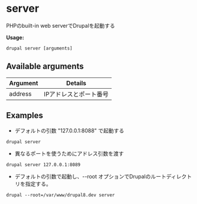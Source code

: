 # server
PHPのbuilt-in web serverでDrupalを起動する

**Usage:**
```
drupal server [arguments]
```

## Available arguments
Argument | Details
---------|-------------
address | IPアドレスとポート番号

## Examples
* デフォルトの引数 "127.0.0.1:8088" で起動する
```
drupal server
```
* 異なるポートを使うためにアドレス引数を渡す
```
drupal server 127.0.0.1:8089
```
* デフォルトの引数で起動し、--root オプションでDrupalのルートディレクトリを指定する。
```
drupal --root=/var/www/drupal8.dev server
```
